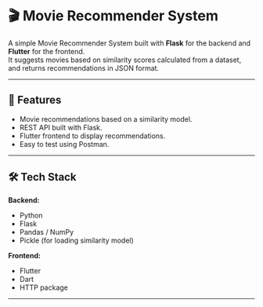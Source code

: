 # 🎬 Movie Recommender System

A simple Movie Recommender System built with **Flask** for the backend and **Flutter** for the frontend.  
It suggests movies based on similarity scores calculated from a dataset, and returns recommendations in JSON format.  

---

## 📌 Features
- Movie recommendations based on a similarity model.
- REST API built with Flask.
- Flutter frontend to display recommendations.
- Easy to test using Postman.

---

## 🛠️ Tech Stack
**Backend:**
- Python
- Flask
- Pandas / NumPy
- Pickle (for loading similarity model)

**Frontend:**
- Flutter
- Dart
- HTTP package

---
